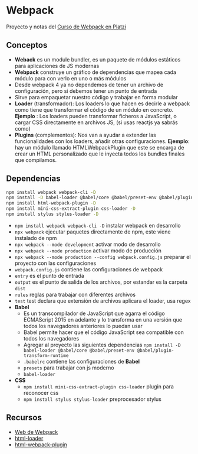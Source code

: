 # Webpack
Proyecto y notas del [Curso de Webpack en Platzi](https://platzi.com/clases/webpack/)

## Conceptos
- **Weback** es un module bundler, es un paquete de módulos estáticos para aplicaciones de JS modernas
- **Webpack** construye un gráfico de dependencias que mapea cada módulo para con verlo en uno o más módulos
- Desde webpack 4 ya no dependemos de tener un archivo de configuración, pero si debemos tener un punto de entrada
- Sirve para empaquetar nuestro código y trabajar en forma modular
- **Loader** (transformador): Los loaders lo que hacen es decirle a webpack como tiene que transformar el código de un módulo en concreto. **Ejemplo** : Los loaders pueden transformar ficheros a JavaScript, o cargar CSS directamente en archivos JS, (si usas reactjs ya sabrás como)
- **Plugins** (complementos): Nos van a ayudar a extender las funcionalidades con los loaders, añadir otras configuraciones. **Ejemplo**: hay un módulo llamado HTMLWebpackPlugin que este se encarga de crear un HTML personalizado que le inyecta todos los bundles finales que compilamos.

## Dependencias
```sh
npm install webpack webpack-cli -D
npm install -D babel-loader @babel/core @babel/preset-env @babel/plugin-transform-runtime -D
npm install html-webpack-plugin -D
npm install mini-css-extract-plugin css-loader -D
npm install stylus stylus-loader -D
```
- `npm install webpack webpack-cli -D` instalar webpack en desarrollo
- `npx webpack` ejecutar paquetes directamente de npm, este viene instalado de npm
- `npx webpack --mode development` activar modo de desarrollo
- `npx webpack --mode production` activar modo de producción
- `npx webpack --mode production --config webpack.config.js` preparar el proyecto con las configuraciones
- `webpack.config.js` contiene las configuraciones de webpack
- `entry` es el punto de entrada
- `output` es el punto de salida de los archivos, por estandar es la carpeta `dist`
- `rules` reglas para trabajar con diferentes archivos
- `test` test declara que extensión de archivos aplicara el loader, usa regex
- **Babel**
    - Es un transcompilador de JavaScript que agarra el código ECMAScript 2015 en adelante y lo transforma en una versión que todos los navegadores anteriores lo puedan usar
    - Babel permite hacer que el código JavaScript sea compatible con todos los navegadores
    - Agregar al proyecto las siguientes dependencias `npm install -D babel-loader @babel/core @babel/preset-env @babel/plugin-transform-runtime`
    - `.babelrc` contiene las configuraciones de **Babel**
    - `presets` para trabajar con js moderno
    - `babel-loader`
- **CSS**
    - `npm install mini-css-extract-plugin css-loader` plugin para reconocer css
    - `npm install stylus stylus-loader` preprocesador stylus



## Recursos
- [Web de Webpack](https://webpack.js.org/)
- [html-loader](https://webpack.js.org/loaders/html-loader/)
- [html-webpack-plugin](https://webpack.js.org/plugins/html-webpack-plugin/)